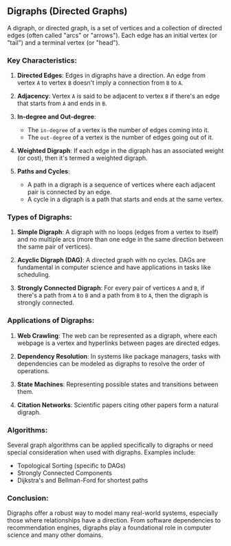 ## Digraphs (Directed Graphs)

A digraph, or directed graph, is a set of vertices and a collection of directed edges (often called "arcs" or "arrows"). Each edge has an initial vertex (or "tail") and a terminal vertex (or "head").

### Key Characteristics:

1. **Directed Edges**: Edges in digraphs have a direction. An edge from vertex `A` to vertex `B` doesn't imply a connection from `B` to `A`.

2. **Adjacency**: Vertex `A` is said to be adjacent to vertex `B` if there's an edge that starts from `A` and ends in `B`.

3. **In-degree and Out-degree**: 
    - The `in-degree` of a vertex is the number of edges coming into it.
    - The `out-degree` of a vertex is the number of edges going out of it.

4. **Weighted Digraph**: If each edge in the digraph has an associated weight (or cost), then it's termed a weighted digraph.

5. **Paths and Cycles**:
    - A path in a digraph is a sequence of vertices where each adjacent pair is connected by an edge.
    - A cycle in a digraph is a path that starts and ends at the same vertex.

### Types of Digraphs:

1. **Simple Digraph**: A digraph with no loops (edges from a vertex to itself) and no multiple arcs (more than one edge in the same direction between the same pair of vertices).

2. **Acyclic Digraph (DAG)**: A directed graph with no cycles. DAGs are fundamental in computer science and have applications in tasks like scheduling.

3. **Strongly Connected Digraph**: For every pair of vertices `A` and `B`, if there's a path from `A` to `B` and a path from `B` to `A`, then the digraph is strongly connected.

### Applications of Digraphs:

1. **Web Crawling**: The web can be represented as a digraph, where each webpage is a vertex and hyperlinks between pages are directed edges.

2. **Dependency Resolution**: In systems like package managers, tasks with dependencies can be modeled as digraphs to resolve the order of operations.

3. **State Machines**: Representing possible states and transitions between them.

4. **Citation Networks**: Scientific papers citing other papers form a natural digraph.

### Algorithms:

Several graph algorithms can be applied specifically to digraphs or need special consideration when used with digraphs. Examples include:
- Topological Sorting (specific to DAGs)
- Strongly Connected Components
- Dijkstra's and Bellman-Ford for shortest paths

### Conclusion:

Digraphs offer a robust way to model many real-world systems, especially those where relationships have a direction. From software dependencies to recommendation engines, digraphs play a foundational role in computer science and many other domains.
